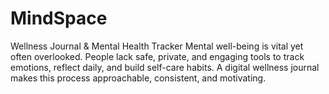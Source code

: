 # MindSpace
Wellness Journal &amp; Mental Health Tracker Mental well-being is vital yet often overlooked. People lack safe, private, and engaging tools to track emotions, reflect daily, and build self-care habits. A digital wellness journal makes this process approachable, consistent, and motivating.

